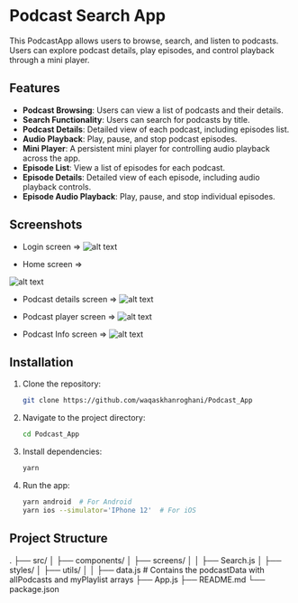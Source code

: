 # Podcast Search App

This PodcastApp allows users to browse, search, and listen to podcasts. Users can explore podcast details, play episodes, and control playback through a mini player.



## Features

- **Podcast Browsing**: Users can view a list of podcasts and their details.
- **Search Functionality**: Users can search for podcasts by title.
- **Podcast Details**: Detailed view of each podcast, including episodes list.
- **Audio Playback**: Play, pause, and stop podcast episodes.
- **Mini Player**: A persistent mini player for controlling audio playback across the app.
- **Episode List**: View a list of episodes for each podcast.
- **Episode Details**: Detailed view of each episode, including audio playback controls.
- **Episode Audio Playback**: Play, pause, and stop individual episodes.


## Screenshots

- Login screen =>
![alt text](<Simulator Screen Shot - IPhone 12 - 2024-08-24 at 11.28.08.png>)

- Home screen =>

![alt text](<Simulator Screen Shot - IPhone 12 - 2024-08-24 at 11.28.18.png>)

- Podcast details screen =>
![alt text](<Simulator Screen Shot - IPhone 12 - 2024-08-24 at 11.28.29.png>)

- Podcast player screen =>
![alt text](<Simulator Screen Shot - IPhone 12 - 2024-08-24 at 11.28.37.png>)

- Podcast Info screen =>
![alt text](<Simulator Screen Shot - IPhone 12 - 2024-08-24 at 11.28.56.png>)


## Installation

1. Clone the repository:
    ```bash
    git clone https://github.com/waqaskhanroghani/Podcast_App
    ```
2. Navigate to the project directory:
    ```bash
    cd Podcast_App
    ```
3. Install dependencies:
    ```bash
    yarn 
    ```
4. Run the app:
    ```bash
    yarn android  # For Android
    yarn ios --simulator='IPhone 12'  # For iOS
    ```

## Project Structure


.
├── src/
│   ├── components/
│   ├── screens/
│   │   ├── Search.js
│   ├── styles/
│   ├── utils/
│   │   ├── data.js    # Contains the podcastData with allPodcasts and myPlaylist arrays
├── App.js
├── README.md
└── package.json
